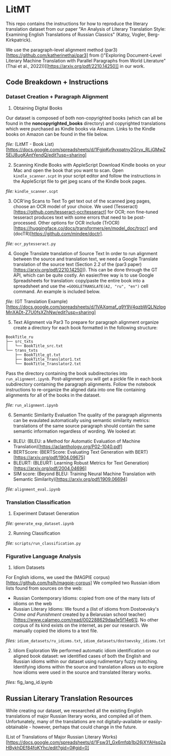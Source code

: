 # LitMT

This repo contains the instructions for how to reproduce the literary translation dataset from our paper "An Analysis of Literary Translation Style: Examining English Translations of Russian Classics" (Katsy, Vogler, Berg-Kirkpatrick).

We use the paragraph-level alignment method (par3)[https://github.com/katherinethai/par3] from ()"Exploring Document-Level Literary Machine Translation with Parallel Paragraphs from World Literature" (Thai et al., 2022))[[https://arxiv.org/pdf/2210.14250]] in our work.

## Code Breakdown + Instructions
### Dataset Creation + Paragraph Alignment
1. Obtaining Digital Books

Our dataset is composed of both non-copyrighted books (which can all be found in the **noncopyrighted_books** directory) and copyrighted translations which were purchased as Kindle books via Amazon. Links to the Kindle books on Amazon can be found in the file below.

*file:* (LitMT - Book List)[https://docs.google.com/spreadsheets/d/1FgjpKv9vxqatny2Gryx_RLjGMwZ5EiJ8ugKAntYendQ/edit?usp=sharing]

2. Scanning Kindle Books with AppleScript
Download Kindle books on your Mac and open the book that you want to scan. Open `kindle_scanner.scpt` in your script editor and follow the instructions in the AppleScript file to get jpeg scans of the Kindle book pages.

*file:* `kindle_scanner.scpt`

3. OCR'ing Scans to Text
To get text out of the scanned jpeg pages, choose an OCR model of your choice. We used (Tesseract)[https://github.com/tesseract-ocr/tesseract] for OCR; non fine-tuned tesseract produces text with some errors that need to be post-processed. Other options for OCR include (TrOCR)[https://huggingface.co/docs/transformers/en/model_doc/trocr] and (docTR)[https://github.com/mindee/doctr].

*file:* `ocr_pytesseract.py`

4. Google Translate translation of Source Text
In order to run alignment between the source and translation text, we need a Google Translate translation of the source text (Section 2.2 of the (par3 paper)[https://arxiv.org/pdf/2210.14250]). This can be done through the GT API, which can be quite costly. An easier/free way is to use Google Spreadsheets for translation: copy/paste the entire book into a spreadsheet and use the `=GOOGLETRANSLATE(A2, "ru", "en")` cell command. An example is included below.

*file:* (GT Translation Example)[https://docs.google.com/spreadsheets/d/1VAXqmaf_g9Y9V4qzbWQLNzIpgMnXADt-Z7U0fsXZhNw/edit?usp=sharing]

5. Text Alignment via Par3
To prepare for paragraph alignment organize create a directory for each book formatted in the following structure:

```
BookTitle_ru
├── src_txts
│   └── BookTitle_src.txt
└── trans_txts
    ├── BookTitle_gt.txt
    ├── BookTitle_Translator1.txt
    └── BookTitle_Translator2.txt
```
Pass the directory containing the book subdirectories into `run_alignment.ipynb`. Post-alignment you will get a pickle file in each book subdirectory containing the paragraph alignments. Follow the notebook instructions to re-organize the aligned data into one file containing alignments for all of the books in the dataset.

*file:* `run_alignment.ipynb`

6. Semantic Similarity Evaluation
The quality of the paragraph alignments can be evaulated automatically using semantic similarity metrics: translations of the same source paragraph should contain the same semantic information regardless of wording. We looked at:

- BLEU: (BLEU: a Method for Automatic Evaluation of Machine Translation)[https://aclanthology.org/P02-1040.pdf]
- BERTScore: (BERTScore: Evaluating Text Generation with BERT)[https://arxiv.org/pdf/1904.09675]
- BLEURT: (BLEURT: Learning Robust Metrics for Text Generation)[https://arxiv.org/pdf/2004.04696]
- SIM score: (Beyond BLEU: Training Neural Machine Translation with Semantic Similarity)[https://arxiv.org/pdf/1909.06694]

*file:* `alignment_eval.ipynb`

### Translation Classification
1. Experiment Dataset Generation


*file:* `generate_exp_dataset.ipynb`

2. Running Classification


*file:* `scripts/run_classification.py`

### Figurative Language Analysis
1. Idiom Datasets

For English idioms, we used the (MAGPIE corpus)[https://github.com/hslh/magpie-corpus]
We compiled two Russian idiom lists found from sources on the web:
- Russian Contemporary Idioms: copied from one of the many lists of idioms on the web
- Russian Literary Idioms: We found a (list of idioms from Dostoevsky's *Crime and Punishment* created by a Belarusian school teacher)[https://www.calameo.com/read/002288629daa1e5f14e61]. No other corpus of its kind exists on the internet, as per our research. We manually copied the idioms to a text file.

*files:* `idiom_datasets/ru_idioms.txt`, `idiom_datasets/dostoevsky_idioms.txt`

2. Idiom Exploration
We performed automatic idiom identification on our aligned book dataset: we identified cases of both the English and Russian idioms within our dataset using rudimentary fuzzy matching. Identifying idioms within the source and translation allows us to explore how idioms were used in the source and translated literary works.

*files:* fig_lang_id.ipynb

## Russian Literary Translation Resources
While creating our dataset, we researched all the existing English translations of major Russian literary works, and compiled all of them. Unfortunately, many of the translations are not digitally-available or easily-obtainable - however, perhaps that could change in the future.

(List of Translations of Major Russian Literary Works)[https://docs.google.com/spreadsheets/d/1Fsw31_Gx6mfqb1bj26jXYAHsq2aHBykhDEf84foKYhc/edit?gid=0#gid=0]
